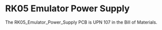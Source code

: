 # RK05 Emulator Power Supply

The RK05_Emulator_Power_Supply PCB is UPN 107 in the Bill of Materials.
